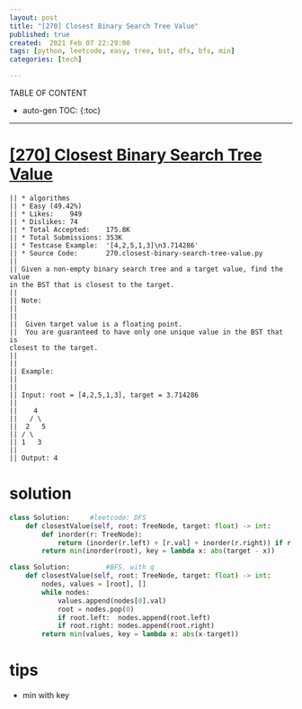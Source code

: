 ```yaml
---
layout: post
title: "[270] Closest Binary Search Tree Value"
published: true
created:  2021 Feb 07 22:29:00
tags: [python, leetcode, easy, tree, bst, dfs, bfs, min]
categories: [tech]

---
```


TABLE OF CONTENT

* auto-gen TOC:
{:toc}

- - -

# [[270] Closest Binary Search Tree Value](https://leetcode.com/problems/closest-binary-search-tree-value/description/)

    || * algorithms
    || * Easy (49.42%)
    || * Likes:    949
    || * Dislikes: 74
    || * Total Accepted:    175.8K
    || * Total Submissions: 353K
    || * Testcase Example:  '[4,2,5,1,3]\n3.714286'
    || * Source Code:       270.closest-binary-search-tree-value.py
    || 
    || Given a non-empty binary search tree and a target value, find the value
    in the BST that is closest to the target.
    || 
    || Note:
    || 
    || 
    || 	Given target value is a floating point.
    || 	You are guaranteed to have only one unique value in the BST that is
    closest to the target.
    || 
    || 
    || Example:
    || 
    || 
    || Input: root = [4,2,5,1,3], target = 3.714286
    || 
    || ⁠   4
    || ⁠  / \
    || ⁠ 2   5
    || ⁠/ \
    || 1   3
    || 
    || Output: 4

# solution

```python
class Solution:     #leetcode: DFS
    def closestValue(self, root: TreeNode, target: float) -> int:
        def inorder(r: TreeNode):
            return (inorder(r.left) + [r.val] + inorder(r.right)) if r else []
        return min(inorder(root), key = lambda x: abs(target - x))
```

```python
class Solution:         #BFS, with q
    def closestValue(self, root: TreeNode, target: float) -> int:
        nodes, values = [root], []
        while nodes:
            values.append(nodes[0].val)
            root = nodes.pop(0)
            if root.left:  nodes.append(root.left)
            if root.right: nodes.append(root.right)
        return min(values, key = lambda x: abs(x-target))
```

# tips

* min with key

